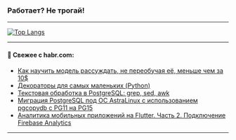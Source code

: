 ### Работает? Не трогай!

---
<!--
#### 🛠️ Technical stack:

![Java](https://img.shields.io/badge/Java-informational?logo=Oracle&style=flat&logoColor=white&color=FF4500)
![Kotlin](https://img.shields.io/badge/Kotlin-informational?logo=Kotlin&style=flat&logoColor=white&color=774D97)
![TS](https://img.shields.io/badge/TypeScript-informational?logo=typeScript&style=flat&logoColor=black&color=017acc)
![Python](https://img.shields.io/badge/Python-informational?logo=Python&style=flat&logoColor=black&color=ffdd54) <br>
![Spring](https://img.shields.io/badge/Spring-informational?logo=Spring&style=flat&logoColor=white&color=6DB33F) 
![SpringBoot](https://img.shields.io/badge/SpringBoot-informational?logo=SpringBoot&style=flat&logoColor=white&color=6DB33F)
![Nest](https://img.shields.io/badge/NestJS-informational?logo=NestJS&style=flat&logoColor=white&color=E0234E) 
![NodeJS](https://img.shields.io/badge/NodeJS-informational?logo=node.js&style=flat&logoColor=white&color=70A760)<br>
![PostgreSQL](https://img.shields.io/badge/PostgreSQL-informational?logo=PostgreSQL&style=flat&logoColor=white&color=DAA520)
![MongoDB](https://img.shields.io/badge/MongoDB-informational?logo=MongoDB&style=flat&logoColor=white&color=870000)
![Apache](https://img.shields.io/badge/Apache-informational?logo=apache&style=flat&logoColor=white&color=f74e28)

___ 
-->

<!--- #### 🛠️ : --->

[![Top Langs](https://github-readme-stats-82jvfl3w3-advtsettinggmailcoms-projects.vercel.app/api/top-langs/?username=zloylis&langs_count=10&hide_title=true&title_color=e6edf3&size_weight=0.5&count_weight=0.5&layout=compact&hide_progress=true&hide_border=true&theme=dracula)](https://github.com/zloylis)

<!---


####  :octocat:&nbsp;&nbsp; Статистика:

![GitHub stats](https://github-readme-stats-u2qms2cxw-advtsettinggmailcoms-projects.vercel.app/api?username=zloylis&show_icons=true&hide_border=true&theme=dracula&title_color=e6edf3&include_all_commits=true&count_private=true&hide_rank=false&hide_title=true&rank_icon=github)
-->
---

#### 💬 Свежее с habr.com:

<!-- BLOG-POST-LIST:START -->
- [Как научить модель рассуждать, не переобучая её, меньше чем за 10$](https://habr.com/ru/articles/882362/?utm_source=habrahabr&utm_medium=rss&utm_campaign=882362)
- [Декораторы для самых маленьких &lpar;Python&rpar;](https://habr.com/ru/articles/882340/?utm_source=habrahabr&utm_medium=rss&utm_campaign=882340)
- [Текстовая обработка в PostgreSQL: grep, sed, awk](https://habr.com/ru/companies/otus/articles/881556/?utm_source=habrahabr&utm_medium=rss&utm_campaign=881556)
- [Миграция PostgreSQL под ОС AstraLinux c использованием pgcopydb с PG11 на PG15](https://habr.com/ru/articles/882192/?utm_source=habrahabr&utm_medium=rss&utm_campaign=882192)
- [Аналитика мобильных приложений на Flutter. Часть 2. Подключение Firebase Analytics](https://habr.com/ru/articles/882274/?utm_source=habrahabr&utm_medium=rss&utm_campaign=882274)
<!-- BLOG-POST-LIST:END -->

---
